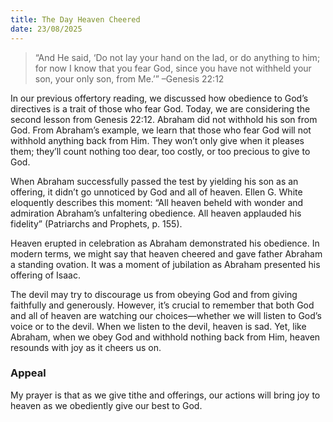 ```yaml
---
title: The Day Heaven Cheered
date: 23/08/2025
---
```


> <p></p>
> “And He said, ‘Do not lay your hand on the lad, or do anything to him; for now I know that you fear God, since you have not withheld your son, your only son, from Me.’” –Genesis 22:12

In our previous offertory reading, we discussed how obedience to God’s directives is a trait of those who fear God. Today, we are considering the second lesson from Genesis 22:12. Abraham did not withhold his son from God. From Abraham’s example, we learn that those who fear God will not withhold anything back from Him. They won’t only give when it pleases them; they’ll count nothing too dear, too costly, or too precious to give to God.

When Abraham successfully passed the test by yielding his son as an offering, it didn’t go unnoticed by God and all of heaven. Ellen G. White eloquently describes this moment: “All heaven beheld with wonder and admiration Abraham’s unfaltering obedience. All heaven applauded his fidelity” (Patriarchs and Prophets, p. 155).

Heaven erupted in celebration as Abraham demonstrated his obedience. In modern terms, we might say that heaven cheered and gave father Abraham a standing ovation. It was a moment of jubilation as Abraham presented his offering of Isaac.

The devil may try to discourage us from obeying God and from giving faithfully and generously. However, it’s crucial to remember that both God and all of heaven are watching our choices—whether we will listen to God’s voice or to the devil. When we listen to the devil, heaven is sad. Yet, like Abraham, when we obey God and withhold nothing back from Him, heaven resounds with joy as it cheers us on.

### Appeal

My prayer is that as we give tithe and offerings, our actions will bring joy to heaven as we obediently give our best to God.